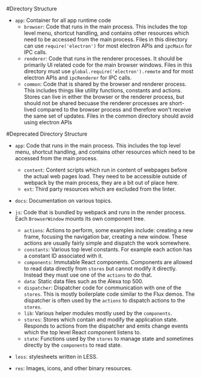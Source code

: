 #Directory Structure

- `app`: Container for all app runtime code
  - `browser`: Code that runs in the main process. This includes the top level menu, shortcut handling, and contains other resources which need to be accessed from the main process. Files in this directory can use `require('electron')` for most electron APIs and `ipcMain` for IPC calls.
  - `renderer`: Code that runs in the renderer processes. It should be primarily UI related code for the main browser windows. Files in this directory must use `global.require('electron').remote` and for most electron APIs and `ipcRenderer` for IPC calls.
  - `common`: Code that is shared by the browser and renderer process. This includes things like utility functions, constants and actions. Stores can live in either the browser or the renderer process, but should not be shared becuase the renderer processes are short-lived compared to the browser process and therefore won't receive the same set of updates. Files in the common directory should avoid using electron APIs

#Deprecated Directory Structure
- `app`: Code that runs in the main process. This includes the top level menu, shortcut handling, and contains other resources which need to be accessed from the main process.
  - `content`: Content scripts which run in content of webpages before the actual web pages load.  They need to be accessible outside of webpack by the main process, they are a bit out of place here.
  - `ext`: Third party resources which are excluded from the linter.

- `docs`: Documentation on various topics.
- `js`: Code that is bundled by webpack and runs in the render process.  Each `BrowserWindow` mounts its own component tree.

  - `actions`: Actions to perform, some examples include: creating a new frame, focusing the navigation bar, creating a new window.  These actions are usually fairly simple and dispatch the work somewhere.
  - `constants`: Various top level constants.  For example each action has a constant ID associated with it.
  - `components`: Immutable React components. Components are allowed to read data directly from `stores` but cannot modify it directly.  Instead they must use one of the `actions` to do that.
  - `data`: Static data files such as the Alexa top 500.
  - `dispatcher`: Dispatcher code for communication with one of the `stores`.  This is mostly boilerplate code similar to the Flux demos.  The dispatcher is often used by the `actions` to dispatch actions to the `stores`.
  - `lib`: Various helper modules mostly used by the `components`.
  - `stores`: Stores which contain and modify the application state.  Responds to actions from the dispatcher and emits change events which the top level React component listens to.
  - `state`: Functions used by the `stores` to manage state and sometimes directly by the `components` to read state.

- `less`: stylesheets written in LESS.
- `res`: Images, icons, and other binary resources.
